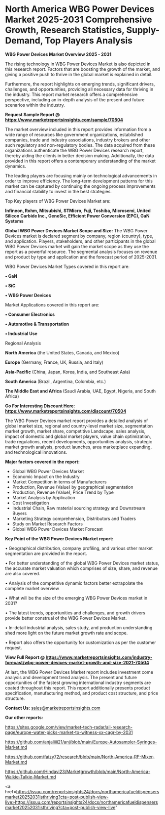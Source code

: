 # North America WBG Power Devices Market 2025-2031 Comprehensive Growth, Research Statistics, Supply-Demand,  Top Players Analysis

<Strong> WBG Power Devices Market Overview 2025 - 2031</strong>

The rising technology in WBG Power Devices Market is also depicted in this research report. Factors that are boosting the growth of the market, and giving a positive push to thrive in the global market is explained in detail.

Furthermore, the report highlights on emerging trends, significant drivers, challenges, and opportunities, providing all necessary data for thriving in the industry. This report market research offers a comprehensive perspective, including an in-depth analysis of the present and future scenarios within the industry.

<strong>Request Sample Report @ <a href=https://www.marketreportsinsights.com/sample/70504>https://www.marketreportsinsights.com/sample/70504</a></strong>

The market overview included in this report provides information from a wide range of resources like government organizations, established companies, trade and industry associations, industry brokers and other such regulatory and non-regulatory bodies. The data acquired from these organizations authenticate the WBG Power Devices research report, thereby aiding the clients in better decision making. Additionally, the data provided in this report offers a contemporary understanding of the market dynamics.

The leading players are focusing mainly on technological advancements in order to improve efficiency. The long-term development patterns for this market can be captured by continuing the ongoing process improvements and financial stability to invest in the best strategies.

Top Key players of WBG Power Devices Market are:

<strong>Infineon, Rohm, Mitsubishi, STMicro, Fuji, Toshiba, Microsemi, United Silicon Carbide Inc., GeneSic, Efficient Power Conversion (EPC), GaN Systems</strong>

<strong><b>Global WBG Power Devices Market Scope and Size:</b></strong>
The WBG Power Devices market is declared segment by company, region (country), type, and application. Players, stakeholders, and other participants in the global WBG Power Devices market will gain the market scope as they use the report as a powerful resource. The segmental analysis focuses on revenue and product by type and application and the forecast period of 2025-2031.

WBG Power Devices Market Types covered in this report are:

<strong>• GaN

• SiC

• WBG Power Devices</strong>

Market Applications covered in this report are:

<strong>• Consumer Electronics

• Automotive & Transportation

• Industrial Use</strong> 

Regional Analysis

<strong>North America</strong> (the United States, Canada, and Mexico)

<strong>Europe</strong> (Germany, France, UK, Russia, and Italy)

<strong>Asia-Pacific</strong> (China, Japan, Korea, India, and Southeast Asia)

<strong>South America</strong> (Brazil, Argentina, Colombia, etc.)

<strong>The Middle East and Africa</strong> (Saudi Arabia, UAE, Egypt, Nigeria, and South Africa)

<strong>Go For Interesting Discount Here: <a href=https://www.marketreportsinsights.com/discount/70504>https://www.marketreportsinsights.com/discount/70504</a></strong>

The WBG Power Devices market report provides a detailed analysis of global market size, regional and country-level market size, segmentation market growth, market share, competitive Landscape, sales analysis, impact of domestic and global market players, value chain optimization, trade regulations, recent developments, opportunities analysis, strategic market growth analysis, product launches, area marketplace expanding, and technological innovations.

<strong><b>Major factors covered in the report:</b></strong>
<ul>
  <li>Global WBG Power Devices Market </li>
  <li>Economic Impact on the Industry</li>
  <li>Market Competition in terms of Manufacturers</li>
  <li>Production, Revenue (Value) by geographical segmentation</li>
  <li>Production, Revenue (Value), Price Trend by Type</li>
  <li>Market Analysis by Application</li>
  <li>Cost Investigation</li>
  <li>Industrial Chain, Raw material sourcing strategy and Downstream Buyers</li>
  <li>Marketing Strategy comprehension, Distributors and Traders</li>
  <li>Study on Market Research Factors</li>
  <li>Global WBG Power Devices Market Forecast</li>
</ul>

<strong><b>Key Point of the WBG Power Devices Market report:</b></strong>

• Geographical distribution, company profiling, and various other market segmentation are provided in the report.

• For better understanding of the global WBG Power Devices market status, the accurate market valuation which comprises of size, share, and revenue are also covered.

• Analysis of the competitive dynamic factors better extrapolate the complete market overview

• What will be the size of the emerging WBG Power Devices market in 2031?

• The latest trends, opportunities and challenges, and growth drivers provide better construal of the WBG Power Devices Market.

• In-detail industrial analysis, sales study, and production understanding shed more light on the future market growth rate and scope.

• Report also offers the opportunity for customization as per the customer request.

<strong><b>View Full Report @ <a href=https://www.marketreportsinsights.com/industry-forecast/wbg-power-devices-market-growth-and-size-2021-70504>https://www.marketreportsinsights.com/industry-forecast/wbg-power-devices-market-growth-and-size-2021-70504</a></b></strong>


At last, the WBG Power Devices Market report includes investment come analysis and development trend analysis. The present and future opportunities of the fastest growing international industry segments are coated throughout this report. This report additionally presents product specification, manufacturing method, and product cost structure, and price structure.

<strong>Contact Us:</strong>
sales@marketreportsinsights.com

<strong>Our other reports:</strong>

<a href=https://sites.google.com/view/market-tech-radar/all-research-page/europe-water-picks-market-to-witness-xx-cagr-by-2031>https://sites.google.com/view/market-tech-radar/all-research-page/europe-water-picks-market-to-witness-xx-cagr-by-2031</a>

<a href=https://github.com/anjaliiii21/anj/blob/main/Europe-Autosampler-Syringes-Market.md>https://github.com/anjaliiii21/anj/blob/main/Europe-Autosampler-Syringes-Market.md</a>

<a href=https://github.com/faizy72/research/blob/main/North-America-RF-Mixer-Market.md>https://github.com/faizy72/research/blob/main/North-America-RF-Mixer-Market.md</a>

<a href=https://github.com/Hindavi23/Marketgrowth/blob/main/North-America-Walkie-Talkie-Market.md>https://github.com/Hindavi23/Marketgrowth/blob/main/North-America-Walkie-Talkie-Market.md</a>

<a href=https://issuu.com/reportsinsights24/docs/northamericafueldispensersmarket20252031isthriving?cta=post-publish-view-live>https://issuu.com/reportsinsights24/docs/northamericafueldispensersmarket20252031isthriving?cta=post-publish-view-live</a>"
